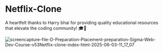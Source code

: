 ﻿# Netflix-Clone
A heartfelt thanks to Harry bhai for providing quality educational resources that elevate the coding community! 🎓💼

![screencapture-file-D-Preparation-Placement-preparation-Sigma-Web-Dev-Course-v53Netflix-clone-index-html-2025-06-03-11_17_07](https://github.com/user-attachments/assets/c2249df3-3844-408d-8a94-3c00538f47b1)
